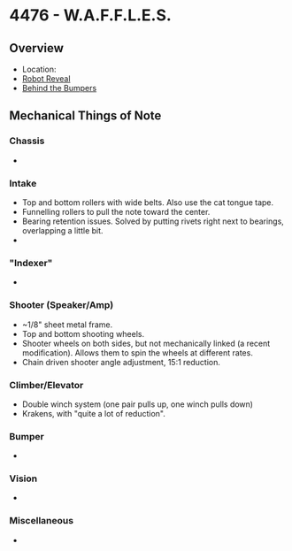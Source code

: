 # 4476 - W.A.F.F.L.E.S.
## Overview
- Location: 
- [Robot Reveal]()
- [Behind the Bumpers](https://www.youtube.com/watch?v=V42IHuZSvGQ)
## Mechanical Things of Note
### Chassis
- 
### Intake
- Top and bottom rollers with wide belts.  Also use the cat tongue tape.
- Funnelling rollers to pull the note toward the center.
- Bearing retention issues.  Solved by putting rivets right next to bearings, overlapping a little bit.
- 
### "Indexer"
- 
### Shooter (Speaker/Amp)
- ~1/8" sheet metal frame.
- Top and bottom shooting wheels.
- Shooter wheels on both sides, but not mechanically linked (a recent modification).  Allows them to spin the wheels at different rates.
- Chain driven shooter angle adjustment, 15:1 reduction.
### Climber/Elevator
- Double winch system (one pair pulls up, one winch pulls down)
- Krakens, with "quite a lot of reduction".
### Bumper
- 
### Vision
- 
### Miscellaneous
- 

